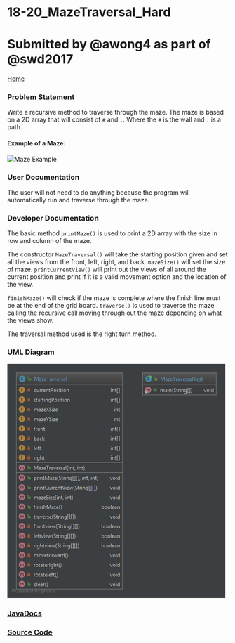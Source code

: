 # 18-20_MazeTraversal_Hard
# Submitted by @awong4 as part of @swd2017

[Home](https://github.com/Aleyx4/Introduction-to-Software-Design-Fall-2017 "Home")

### Problem Statement
Write a recursive method to traverse through the maze. The maze is based on a 2D array that will consist of `#` and `.`. Where the `#` is the wall and `.` is a path.

#### Example of a Maze:

![Maze Example](https://github.com/Aleyx4/Introduction-to-Software-Design-Fall-2017/tree/master/18-20_MazeTraversal_Hard/doc/Screenshot_1.png?raw=true)

### User Documentation
The user will not need to do anything because the program will automatically run and traverse through the maze.

### Developer Documentation
The basic method `printMaze()` is used to print a 2D array with the size in row and column of the maze. 

The constructor `MazeTraversal()` will take the starting position given and set all the views from the front, left, right, and back. `mazeSize()` will set the size of maze. `printCurrentView()` will print out the views of all around the current position and print if it is a valid movement option and the location of the view.

`finishMaze()` will check if the maze is complete where the finish line must be at the end of the grid board. `traverse()` is used to traverse the maze calling the recursive call moving through out the maze depending on what the views show. 

The traversal method used is the right turn method.

### UML Diagram

![18-20_MazeTraversal_Hard_UML](https://github.com/Aleyx4/Introduction-to-Software-Design-Fall-2017/blob/master/18-20_MazeTraversal_Hard/doc/18-20_MazeTraversal_Hard_UML.png?raw=true)

### [JavaDocs](https://github.com/Aleyx4/Introduction-to-Software-Design-Fall-2017/tree/master/18-20_MazeTraversal_Hard/doc)

### [Source Code](https://github.com/Aleyx4/Introduction-to-Software-Design-Fall-2017/tree/master/18-20_MazeTraversal_Hard/src/)
